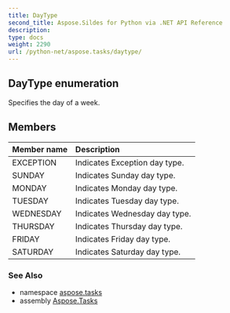 ```yaml
---
title: DayType
second_title: Aspose.Sildes for Python via .NET API Reference
description: 
type: docs
weight: 2290
url: /python-net/aspose.tasks/daytype/
---
```


## DayType enumeration

Specifies the day of a week.

## Members
| Member name | Description |
| :- | :- |
|EXCEPTION|Indicates Exception day type.|
|SUNDAY|Indicates Sunday day type.|
|MONDAY|Indicates Monday day type.|
|TUESDAY|Indicates Tuesday day type.|
|WEDNESDAY|Indicates Wednesday day type.|
|THURSDAY|Indicates Thursday day type.|
|FRIDAY|Indicates Friday day type.|
|SATURDAY|Indicates Saturday day type.|

### See Also

* namespace [aspose.tasks](../../aspose.tasks/)
* assembly [Aspose.Tasks](/tasks/python-net/)

